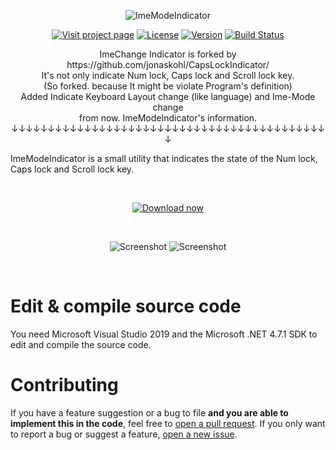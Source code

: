 <p align="center">
  <img src="https://cli.jonaskohl.de/capslock-indicator-logo.png" alt="ImeModeIndicator" />
</p>

<p align="center">
  <a href="https://cli.jonaskohl.de/"><img src="https://static.jonaskohl.de/q50c4wp6/cli-project-page_vlecvcbtz80tqvtt.svg?2" alt="Visit project page"></a>
  <a href="https://opensource.org/licenses/Apache-2.0"><img src="https://img.shields.io/badge/License-Apache%202.0-red.svg?style=for-the-badge&color=344db4" alt="License"></a>
  <a href="https://cli.jonaskohl.de/!/download#latest"><img src="https://cli.jonaskohl.de/version.php?shield=true&amp;_=4" alt="Version"></a>
  <a href="https://jonaskohl.visualstudio.com/CapsLock%20Indicator/_build"><img src="https://img.shields.io/azure-devops/build/jonaskohl/1273c946-d005-437a-9acc-335d65c8e86b/1?color=344db4&style=for-the-badge" alt="Build Status"></a>
</p>

<p align="center">
  ImeChange Indicator is forked by https://github.com/jonaskohl/CapsLockIndicator/ <br />
  It's not only indicate Num lock, Caps lock and Scroll lock key. <br />
  (So forked. because It might be violate Program's definition)<br />
  Added Indicate Keyboard Layout change (like language) and Ime-Mode change <br />
  from now. ImeModeIndicator's information. <br />
  ↓↓↓↓↓↓↓↓↓↓↓↓↓↓↓↓↓↓↓↓↓↓↓↓↓↓↓↓↓↓↓↓↓↓↓↓↓↓↓↓↓↓↓↓ <br />
  
  ImeModeIndicator is a small utility that indicates the state of the Num lock, Caps lock and Scroll lock key.
</p>

<p align="center"><br /></p>

<p align="center">
  <a href="https://cli.jonaskohl.de/!/download">
    <img src="https://img.shields.io/static/v1.svg?label=&message=Download%20now&color=%23344db4&style=for-the-badge" alt="Download now" />
  </a>
</p>

<p align="center"><br /></p>

<p align="center">
  <img alt="Screenshot" src="https://user-images.githubusercontent.com/23175424/163570726-7eea1239-8b2e-40cd-a226-458be1e821c4.png#gh-dark-mode-only" />
  <img alt="Screenshot" src="https://user-images.githubusercontent.com/23175424/163570706-1d946847-fdfb-47e8-b16b-200f954f5a43.png#gh-light-mode-only" />
</p>
  
<p align="center"><br /></p>

# Edit & compile source code
You need Microsoft Visual Studio 2019 and the Microsoft .NET 4.7.1 SDK to edit and compile the source code.

# Contributing
If you have a feature suggestion or a bug to file **and you are able to implement this in the code**, feel free to [open a pull request](https://github.com/jonaskohl/CapsLockIndicator/pulls). If you only want to report a bug or suggest a feature, [open a new issue](https://github.com/jonaskohl/CapsLockIndicator/issues/new).
